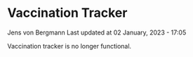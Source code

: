 Vaccination Tracker
================
Jens von Bergmann
Last updated at 02 January, 2023 - 17:05

Vaccination tracker is no longer functional.
